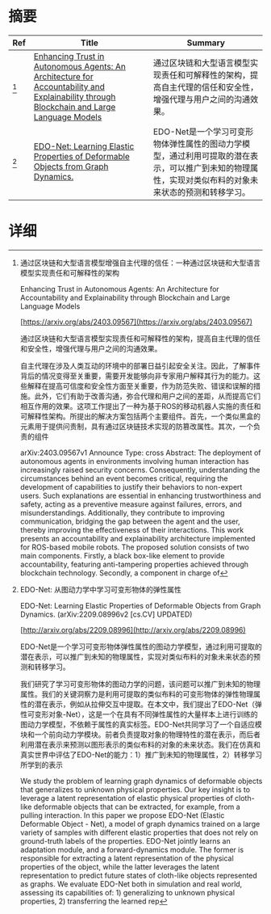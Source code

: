 # 摘要

| Ref | Title | Summary |
| --- | --- | --- |
| [^1] | [Enhancing Trust in Autonomous Agents: An Architecture for Accountability and Explainability through Blockchain and Large Language Models](https://arxiv.org/abs/2403.09567) | 通过区块链和大型语言模型实现责任和可解释性的架构，提高自主代理的信任和安全性，增强代理与用户之间的沟通效果。 |
| [^2] | [EDO-Net: Learning Elastic Properties of Deformable Objects from Graph Dynamics.](http://arxiv.org/abs/2209.08996) | EDO-Net是一个学习可变形物体弹性属性的图动力学模型，通过利用可提取的潜在表示，可以推广到未知的物理属性，实现对类似布料的对象未来状态的预测和转移学习。 |

# 详细

[^1]: 通过区块链和大型语言模型增强自主代理的信任：一种通过区块链和大型语言模型实现责任和可解释性的架构

    Enhancing Trust in Autonomous Agents: An Architecture for Accountability and Explainability through Blockchain and Large Language Models

    [https://arxiv.org/abs/2403.09567](https://arxiv.org/abs/2403.09567)

    通过区块链和大型语言模型实现责任和可解释性的架构，提高自主代理的信任和安全性，增强代理与用户之间的沟通效果。

    

    自主代理在涉及人类互动的环境中的部署日益引起安全关注。因此，了解事件背后的情况变得至关重要，需要开发能够向非专家用户解释其行为的能力。这些解释在提高可信度和安全性方面至关重要，作为防范失败、错误和误解的措施。此外，它们有助于改善沟通，弥合代理和用户之间的差距，从而提高它们相互作用的效果。这项工作提出了一种为基于ROS的移动机器人实施的责任和可解释性架构。所提出的解决方案包括两个主要组件。首先，一个类似黑盒的元素用于提供问责制，具有通过区块链技术实现的防篡改属性。其次，一个负责的组件

    arXiv:2403.09567v1 Announce Type: cross  Abstract: The deployment of autonomous agents in environments involving human interaction has increasingly raised security concerns. Consequently, understanding the circumstances behind an event becomes critical, requiring the development of capabilities to justify their behaviors to non-expert users. Such explanations are essential in enhancing trustworthiness and safety, acting as a preventive measure against failures, errors, and misunderstandings. Additionally, they contribute to improving communication, bridging the gap between the agent and the user, thereby improving the effectiveness of their interactions. This work presents an accountability and explainability architecture implemented for ROS-based mobile robots. The proposed solution consists of two main components. Firstly, a black box-like element to provide accountability, featuring anti-tampering properties achieved through blockchain technology. Secondly, a component in charge of 
    
[^2]: EDO-Net: 从图动力学中学习可变形物体的弹性属性

    EDO-Net: Learning Elastic Properties of Deformable Objects from Graph Dynamics. (arXiv:2209.08996v2 [cs.CV] UPDATED)

    [http://arxiv.org/abs/2209.08996](http://arxiv.org/abs/2209.08996)

    EDO-Net是一个学习可变形物体弹性属性的图动力学模型，通过利用可提取的潜在表示，可以推广到未知的物理属性，实现对类似布料的对象未来状态的预测和转移学习。

    

    我们研究了学习可变形物体的图动力学的问题，该问题可以推广到未知的物理属性。我们的关键洞察力是利用可提取的类似布料的可变形物体的弹性物理属性的潜在表示，例如从拉伸交互中提取。在本文中，我们提出了EDO-Net（弹性可变形对象-Net），这是一个在具有不同弹性属性的大量样本上进行训练的图动力学模型，不依赖于属性的真实标签。EDO-Net共同学习了一个自适应模块和一个前向动力学模块。前者负责提取对象的物理特性的潜在表示，而后者利用潜在表示来预测以图形表示的类似布料的对象的未来状态。我们在仿真和真实世界中评估了EDO-Net的能力：1）推广到未知的物理属性，2）转移学习所学到的表示

    We study the problem of learning graph dynamics of deformable objects that generalizes to unknown physical properties. Our key insight is to leverage a latent representation of elastic physical properties of cloth-like deformable objects that can be extracted, for example, from a pulling interaction. In this paper we propose EDO-Net (Elastic Deformable Object - Net), a model of graph dynamics trained on a large variety of samples with different elastic properties that does not rely on ground-truth labels of the properties. EDO-Net jointly learns an adaptation module, and a forward-dynamics module. The former is responsible for extracting a latent representation of the physical properties of the object, while the latter leverages the latent representation to predict future states of cloth-like objects represented as graphs. We evaluate EDO-Net both in simulation and real world, assessing its capabilities of: 1) generalizing to unknown physical properties, 2) transferring the learned rep
    

